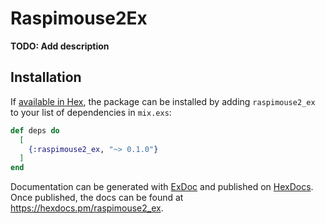 # Raspimouse2Ex

**TODO: Add description**

## Installation

If [available in Hex](https://hex.pm/docs/publish), the package can be installed
by adding `raspimouse2_ex` to your list of dependencies in `mix.exs`:

```elixir
def deps do
  [
    {:raspimouse2_ex, "~> 0.1.0"}
  ]
end
```

Documentation can be generated with [ExDoc](https://github.com/elixir-lang/ex_doc)
and published on [HexDocs](https://hexdocs.pm). Once published, the docs can
be found at <https://hexdocs.pm/raspimouse2_ex>.

